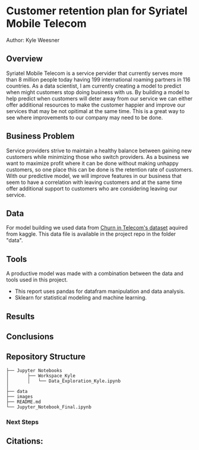 # Customer retention plan for Syriatel Mobile Telecom
 
 
Author: Kyle Weesner
 
## Overview
Syriatel Mobile Telecom is a service pervider that currently serves more than 8 million people today having 199 international roaming partners in 116 countries.  As a data scientist, I am currently creating a model to predict when might customers stop doing business with us.  By building a model to help predict when customers will deter away from our service we can either offer additional resources to make the customer happier and improve our services that may be not opitimal at the same time.  This is a great way to see where improvements to our company may need to be done. 


## Business Problem
Service providers strive to maintain a healthy balance between gaining new customers while minimizing those who switch providers.  As a business we want to maximize profit where it can be done without making unhappy customers, so one place this can be done is the retention rate of customers.  With our predictive model, we will improve features in our business that seem to have a correlation with leaving customers and at the same time offer additional support to customers who are considering leaving our service.  

 
## Data
For model building we used data from [Churn in Telecom's dataset](https://www.kaggle.com/datasets/becksddf/churn-in-telecoms-dataset) aquired from kaggle.  This data file is available in the project repo in the folder "data".  

 
## Tools
A productive model was made with a combination between the data and tools used in this project. 
- This report uses pandas for datafram manipulation and data analysis.  
- Sklearn for statistical modeling and machine learning.  

## Results


## Conclusions

 
## Repository Structure
```
├── Jupyter Notebooks  
│       ├── Workspace_Kyle
│       │   └── Data_Exploration_Kyle.ipynb
│
├── data
├── images
├── README.md
└── Jupyter_Notebook_Final.ipynb
```
 
### Next Steps

     

## Citations:

